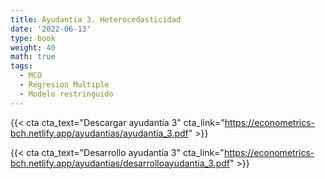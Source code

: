 ```yaml
---
title: Ayudantia 3. Heterocedasticidad
date: '2022-06-13'
type: book
weight: 40
math: true
tags:
  - MCO
  - Regresion Multiple
  - Modelo restringuido
---
```


{{< cta cta_text="Descargar ayudantía 3" cta_link="https://econometrics-bch.netlify.app/ayudantias/ayudantia_3.pdf" >}}


{{< cta cta_text="Desarrollo ayudantía 3" cta_link="https://econometrics-bch.netlify.app/ayudantias/desarrolloayudantia_3.pdf" >}}
